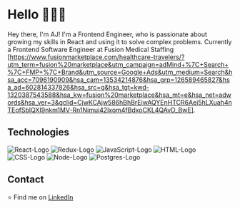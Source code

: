 # Hello :wave::man_technologist:

Hey there, I'm AJ! I'm a Frontend Engineer, who is passionate about growing my skills in React and using it to solve complex problems. Currently a Frontend Software Engineer at Fusion Medical Staffing [https://www.fusionmarketplace.com/healthcare-travelers/?utm_term=fusion%20marketplace&utm_campaign=adMind+%7C+Search+%7C+FMP+%7C+Brand&utm_source=Google+Ads&utm_medium=Search&hsa_acc=7096190909&hsa_cam=13534214876&hsa_grp=126589465827&hsa_ad=602814337826&hsa_src=g&hsa_tgt=kwd-1320387543588&hsa_kw=fusion%20marketplace&hsa_mt=e&hsa_net=adwords&hsa_ver=3&gclid=CjwKCAjw586hBhBrEiwAQYEnHTCR6Aej5hLXuah4nTEofSblQXI9nkm1MV-Rn1Nimui42lxom4fBdxoCKL4QAvD_BwE].

## Technologies

![React-Logo](https://camo.githubusercontent.com/b8f9baf34dfa59e5cf63be744777f8f01596535a4bcc1502df3cf39a71d41c23/68747470733a2f2f696d672e736869656c64732e696f2f62616467652f2d52656163742d3333333333333f7374796c653d666c6174266c6f676f3d7265616374) ![Redux-Logo](https://camo.githubusercontent.com/08413b23131d86fc9390a427491f7dff29124c48b1743cc517eb8049058bdc67/68747470733a2f2f696d672e736869656c64732e696f2f62616467652f2d52656475782d3333333333333f7374796c653d666c6174266c6f676f3d7265647578)  ![JavaScript-Logo](https://camo.githubusercontent.com/848defb760c0adff4362c04283f254f633ea8eff177c1640b209429d0e3d7627/68747470733a2f2f696d672e736869656c64732e696f2f62616467652f2d4a6176615363726970742d3333333333333f7374796c653d666c6174266c6f676f3d6a617661736372697074) ![HTML-Logo](https://camo.githubusercontent.com/b1720e127ee280daab63f84b508b29abe2540b02f5f57675765ad07da1315241/68747470733a2f2f696d672e736869656c64732e696f2f62616467652f2d48544d4c352d3333333333333f7374796c653d666c6174266c6f676f3d48544d4c35) ![CSS-Logo](https://camo.githubusercontent.com/c38a05ab57aea563f73ae6b4aad7f556faa734d4077a7b52a2081b41ce27da40/68747470733a2f2f696d672e736869656c64732e696f2f62616467652f2d4353532d3333333333333f7374796c653d666c6174266c6f676f3d43535333266c6f676f436f6c6f723d313537324236) ![Node-Logo](https://camo.githubusercontent.com/7659585b1e4c20c318f170a540852bfdb675907e3f70d05dc29cf5bde1081250/68747470733a2f2f696d672e736869656c64732e696f2f62616467652f2d4e6f64652e6a732d3333333333333f7374796c653d666c6174266c6f676f3d6e6f64652e6a73) ![Postgres-Logo](https://camo.githubusercontent.com/c49ced4eb0b73166620130850e92b17433e8b55c8f0df4679c40d10e560c8547/68747470733a2f2f696d672e736869656c64732e696f2f62616467652f2d506f7374677265732d3333333333333f7374796c653d666c6174266c6f676f3d706f737467726573716c)

## Contact

:star: Find me on [LinkedIn](https://www.linkedin.com/in/aj-gebara/)
